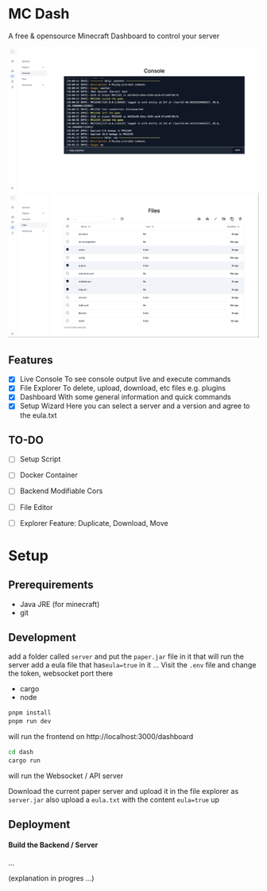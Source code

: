 # MC Dash
A free & opensource Minecraft Dashboard to control your server

![console image](.github/assets/console.webp)
![files image](.github/assets/files.webp)

## Features
- [x] Live Console
        To see console output live and execute commands
- [x] File Explorer
        To delete, upload, download, etc files e.g. plugins
- [x] Dashboard
        With some general information and quick commands
- [x] Setup Wizard
        Here you can select a server and a version and agree to the eula.txt

## TO-DO
- [ ] Setup Script
- [ ] Docker Container
- [ ] Backend Modifiable Cors
- [ ] File Editor
- [ ] Explorer Feature: Duplicate, Download, Move




# Setup

## Prerequirements
- Java JRE (for minecraft)
- git


## Development
add a folder called `server` and put the `paper.jar` file in it that will run the server
add a eula file that has`eula=true` in it ...
Visit the `.env` file and change the token, websocket port there

- cargo
- node


```sh
pnpm install
pnpm run dev
```
will run the frontend on http://localhost:3000/dashboard

```sh
cd dash
cargo run
```
will run the Websocket / API server


Download the current paper server
and upload it in the file explorer as `server.jar` 
also upload a `eula.txt` with the content `eula=true` up


## Deployment

#### Build the Backend / Server
...

(explanation in progres ...)